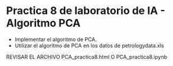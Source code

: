 # Practica 8 de laboratorio de IA - Algoritmo PCA

- Implementar el algoritmo de PCA.
- Utilizar el algoritmo de PCA en los datos de petrologydata.xls


REVISAR EL ARCHIVO PCA_practica8.html	O PCA_practica8.ipynb
